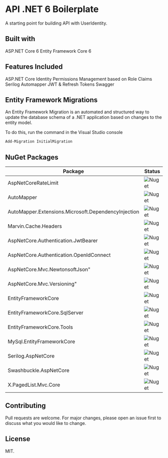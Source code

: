 # API .NET 6 Boilerplate

A starting point for building API with UserIdentity.

## Built with

ASP.NET Core 6
Entity Framework Core 6

## Features Included

ASP.NET Core Identity
Permissions Management based on Role Claims
Serilog
Automapper
JWT & Refresh Tokens
Swagger

## Entity Framework Migrations

An Entity Framework Migration is an automated and structured way to update the database schema of a .NET application based on changes to the entity model.

To do this, run the command in the Visual Studio console

```cmd
Add-Migration InitialMigration
```

## NuGet Packages

| Package          | Status |
| -------------    | ------------- |
|    AspNetCoreRateLimit | ![Nuget](https://img.shields.io/badge/nuget-v5.0.0-blue) |
|    AutoMapper | ![Nuget](https://img.shields.io/badge/nuget-v12.0.1-blue) |
|    AutoMapper.Extensions.Microsoft.DependencyInjection | ![Nuget](https://img.shields.io/badge/nuget-v12.0.1-blue)|
|    Marvin.Cache.Headers | ![Nuget](https://img.shields.io/nuget/v/Marvin.Cache.Headers?style=plastic) | 
|    AspNetCore.Authentication.JwtBearer  | ![Nuget](https://img.shields.io/badge/nuget-v6.0.16-blue) |
|    AspNetCore.Authentication.OpenIdConnect | ![Nuget](https://img.shields.io/badge/nuget-v6.0.16-blue) |
|    AspNetCore.Mvc.NewtonsoftJson" | ![Nuget](https://img.shields.io/badge/nuget-v6.0.16-blue) |
|    AspNetCore.Mvc.Versioning" | ![Nuget](https://img.shields.io/badge/nuget-v5.0.0-blue) |
|    EntityFrameworkCore | ![Nuget](https://img.shields.io/badge/nuget-v6.0.16-blue) |
|    EntityFrameworkCore.SqlServer | ![Nuget](https://img.shields.io/badge/nuget-v6.0.16-blue) | 
|    EntityFrameworkCore.Tools | ![Nuget](https://img.shields.io/badge/nuget-v6.0.16-blue) |
|    MySql.EntityFrameworkCore | ![Nuget](https://img.shields.io/badge/nuget-v6.0.13-blue) |
|    Serilog.AspNetCore | ![Nuget](https://img.shields.io/badge/nuget-v6.0.1-blue) |
|    Swashbuckle.AspNetCore | ![Nuget](https://img.shields.io/badge/nuget-v6.5.0-blue) |
|    X.PagedList.Mvc.Core | ![Nuget](https://img.shields.io/badge/nuget-v8.4.7-blue) |

## Contributing

Pull requests are welcome. For major changes, please open an issue first
to discuss what you would like to change.

## License

MIT.
